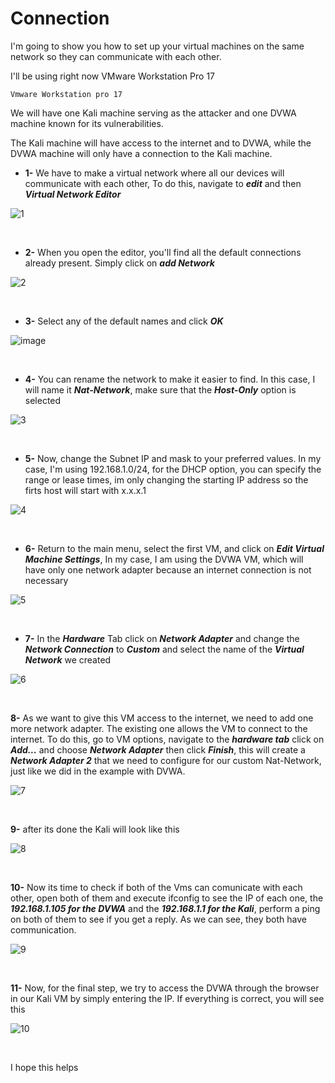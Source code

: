 # Connection 

I'm going to show you how to set up your virtual machines on the same network so they can communicate with each other.

I'll be using right now VMware Workstation Pro 17

<code>Vmware Workstation pro 17</code>

We will have one Kali machine serving as the attacker and one DVWA machine known for its vulnerabilities. 

The Kali machine will have access to the internet and to DVWA, while the DVWA machine will only have a connection to the Kali machine.

- **1-** We have to make a virtual network where all our devices will communicate with each other, To do this, navigate to ***edit*** and then ***Virtual Network Editor***

![1](https://github.com/MauricioVigo/Cybersecurity/assets/95547003/f95d0cbb-c326-4ebf-8477-7ab6b70c9b49)

<br>

- **2-** When you open the editor, you'll find all the default connections already present. Simply click on ***add Network***

![2](https://github.com/MauricioVigo/Cybersecurity/assets/95547003/2e18d8bb-edf2-4aa0-8baf-154bc7543567)

<br>

- **3-** Select any of the default names and click ***OK***

![image](https://github.com/MauricioVigo/Cybersecurity/assets/95547003/a9b67bfa-41a1-43fd-bb27-ab83eb5b4656)

<br>


- **4-** You can rename the network to make it easier to find. In this case, I will name it ***Nat-Network***, make sure that the ***Host-Only*** option is selected 

![3](https://github.com/MauricioVigo/Cybersecurity/assets/95547003/48f1cfc9-a31d-474e-8e00-8b9108275b28)

<br>

- **5-** Now, change the Subnet IP and mask to your preferred values. In my case, I'm using 192.168.1.0/24, for the DHCP option, you can specify the range or lease times, im only changing the starting IP address so the firts host will start with x.x.x.1 

![4](https://github.com/MauricioVigo/Cybersecurity/assets/95547003/e42ef964-1af7-48c8-9b17-38faa39e431d)

<br>

- **6-** Return to the main menu, select the first VM, and click on ***Edit Virtual Machine Settings***, In my case, I am using the DVWA VM, which will have only one network adapter because an internet connection is not necessary

![5](https://github.com/MauricioVigo/Cybersecurity/assets/95547003/76fdf027-241c-47df-8cc4-75ef9820869d)

<br>

- **7-** In the ***Hardware*** Tab click on ***Network Adapter*** and change the ***Network Connection*** to ***Custom*** and select the name of the ***Virtual Network*** we created

![6](https://github.com/MauricioVigo/Cybersecurity/assets/95547003/d6203a45-e2b2-4d41-be72-231ec7e2b424)

<br>

**8-** As we want to give this VM access to the internet, we need to add one more network adapter. The existing one allows the VM to connect to the internet. To do this, go to VM options, navigate to the ***hardware tab*** click on ***Add...*** and choose ***Network Adapter*** then click ***Finish***, this will create a ***Network Adapter 2*** that we need to configure for our custom Nat-Network, just like we did in the example with DVWA.

![7](https://github.com/MauricioVigo/Cybersecurity/assets/95547003/1c325c17-de2e-4c74-95d4-561a5b90a321)

<br>

**9-** after its done the Kali will look like this

![8](https://github.com/MauricioVigo/Cybersecurity/assets/95547003/59718fa7-17ba-45c8-a37b-bdf389421ddf)

<br>

**10-** Now its time to check if both of the Vms can comunicate with each other, open both of them and execute ifconfig to see the IP of each one, the ***192.168.1.105 for the DVWA*** and the ***192.168.1.1 for the Kali***, perform a ping on both of them to see if you get a reply. As we can see, they both have communication.

![9](https://github.com/MauricioVigo/Cybersecurity/assets/95547003/7a51e9bd-32f9-4ba1-8061-2cc38d3e4286)

<br>

**11-** Now, for the final step, we try to access the DVWA through the browser in our Kali VM by simply entering the IP. If everything is correct, you will see this

![10](https://github.com/MauricioVigo/Cybersecurity/assets/95547003/2a707f04-4b57-411b-9c1e-8634c3991a9a)

<br>


I hope this helps 

